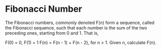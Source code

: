 # Fibonacci Number

The Fibonacci numbers, commonly denoted F(n) form a sequence, called the Fibonacci sequence, such that each number is the sum of the two preceding ones, starting from 0 and 1. That is,

F(0) = 0, F(1) = 1 F(n) = F(n - 1) + F(n - 2), for n > 1. Given n, calculate F(n).
